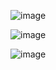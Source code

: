 ![image](https://github.com/user-attachments/assets/bb5cc8bc-5f8d-49d7-9910-61a8809a3b06)

![image](https://github.com/user-attachments/assets/1362b788-301c-4526-b25c-e6d22647d1e5)

![image](https://github.com/user-attachments/assets/53cda177-3f5f-45af-a5d8-69b18163a0ee)
